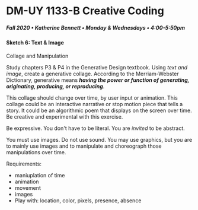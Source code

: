 # DM-UY 1133-B Creative Coding
##### Fall 2020 • Katherine Bennett • Monday & Wednesdays • 4:00-5:50pm 

#### Sketch 6: Text & Image

Collage and Manipulation

Study chapters P3 & P4 in the Generative Design textbook. Using *text and image*, create a generative collage. According to the Merriam-Webster Dictionary, generative means **_having the power or function of generating, originating, producing, or reproducing_**.

This collage should change over time, by user input or animation. This collage could be an interactive narrative or stop motion piece that tells a story. It could be an algorithmic poem that displays on the screen over time. Be creative and experimental with this exercise.

Be expressive. You don't have to be literal. You are _invited_ to be abstract.

 You must use images. Do not use sound. You may use graphics, but you are to mainly use images  and to manipulate and choreograph those manipulations over time.


Requirements:

- maniuplation of time
- animation
- movement
- images
- Play with: location, color, pixels, presence, absence
